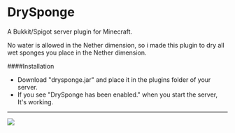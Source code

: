 # DrySponge
A Bukkit/Spigot server plugin for Minecraft.

No water is allowed in the Nether dimension, so i made this plugin to dry all wet sponges you place in the Nether dimension.

####Installation

 - Download "drysponge.jar" and place it in the plugins folder of your server.
 - If you see "DrySponge has been enabled." when you start the server, It's working.

----------
[![](http://artlinedev.com/logo.png)](http://artlinedev.com)
